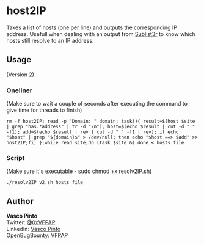 # host2IP
Takes a list of hosts (one per line) and outputs the corresponding IP address.
Usefull when dealing with an output from [Sublist3r](https://github.com/aboul3la/Sublist3r) to know which hosts still resolve to an IP address.

## Usage
(Version 2)

### Oneliner
(Make sure to wait a couple of seconds after executing the command to give time for threads to finish)

```
rm -f host2IP; read -p "Domain: " domain; task(){ result=$(host $site | grep "has.*address" | tr -d "\n"); host=$(echo $result | cut -d " " -f1); add=$(echo $result | rev | cut -d " " -f1 | rev); if echo "$host" | grep "${domain}$" > /dev/null; then echo "$host ==> $add" >> host2IP;fi; };while read site;do (task $site &) done < hosts_file
```

### Script
(Make sure it's executable - sudo chmod +x resolv2IP.sh)

```
./resolv2IP_v2.sh hosts_file
```



## Author
**Vasco Pinto**
<br>Twitter: [@0xVFPAP](https://twitter.com/0xVFPAP)
<br>LinkedIn: [Vasco Pinto](https://linkedin.com/in/vascopinto97)
<br>OpenBugBounty: [VFPAP](https://www.openbugbounty.org/researchers/VFPAP)
